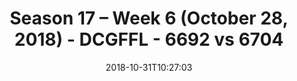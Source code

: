 ---
title: Season 17 – Week 6 (October 28, 2018) - DCGFFL - 6692 vs 6704
teams_score:
- team: 6692
  score:
- team: 6704
  score: 19
mvp: D. Wilson (Gold), M. Summerside (Red)
game-ball: F. Herrera (Gold), D. Pillate (Red)
sportsperson: A. Gordon (Gold), E. Green (Red)
season: 17
week: 6
date: '2018-10-31T10:27:03'
pageid: season-17-week-6-october-28-2018-6692-vs-6704
---